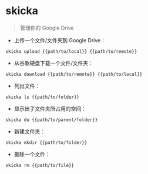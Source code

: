 # skicka

> 管理你的 Google Drive

- 上传一个文件/文件夹到 Google Drive：

`skicka upload {{path/to/local}} {{path/to/remote}}`

- 从谷歌硬盘下载一个文件/文件夹：

`skicka download {{path/to/remote}} {{path/to/local}}`

- 列出文件：

`skicka ls {{path/to/folder}}`

- 显示出子文件夹所占用的空间：

`skicka du {{path/to/parent/folder}}`

- 新建文件夹：

`skicka mkdir {{path/to/folder}}`

- 删除一个文件：

`skicka rm {{path/to/file}}`

[#]: contributors: ([王興與·區塊鏈·Linux中國]，[52Hz的鲸]，[soyoker]，[Mr. Ren])